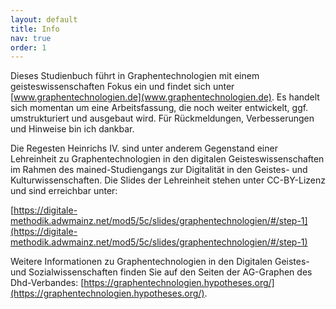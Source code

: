 ```yaml
---
layout: default
title: Info
nav: true
order: 1
---
```


Dieses Studienbuch führt in Graphentechnologien mit einem geisteswissenschaften Fokus ein und findet sich unter [www.graphentechnologien.de](www.graphentechnologien.de). Es handelt sich momentan um eine Arbeitsfassung, die noch weiter entwickelt, ggf. umstrukturiert und ausgebaut wird. Für Rückmeldungen, Verbesserungen und Hinweise bin ich dankbar. 

Die Regesten Heinrichs IV. sind unter anderem Gegenstand einer Lehreinheit zu Graphentechnologien in den digitalen Geisteswissenschaften im Rahmen des mained-Studiengangs zur Digitalität in den Geistes- und Kulturwissenschaften.
Die Slides der Lehreinheit stehen unter CC-BY-Lizenz und sind erreichbar unter:

[https://digitale-methodik.adwmainz.net/mod5/5c/slides/graphentechnologien/#/step-1](https://digitale-methodik.adwmainz.net/mod5/5c/slides/graphentechnologien/#/step-1)

Weitere Informationen zu Graphentechnologien in den Digitalen Geistes- und Sozialwissenschaften finden Sie auf den Seiten der AG-Graphen des Dhd-Verbandes: [https://graphentechnologien.hypotheses.org/](https://graphentechnologien.hypotheses.org/).
